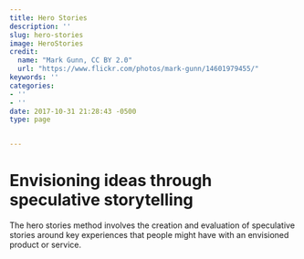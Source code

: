 ```yaml
---
title: Hero Stories
description: ''
slug: hero-stories
image: HeroStories
credit:
  name: "Mark Gunn, CC BY 2.0"
  url: "https://www.flickr.com/photos/mark-gunn/14601979455/"
keywords: ''
categories:
- ''
- ''
date: 2017-10-31 21:28:43 -0500
type: page


---
```

# Envisioning ideas through speculative storytelling

The hero stories method involves the creation and evaluation of speculative stories around key experiences that people might have with an envisioned product or service.
